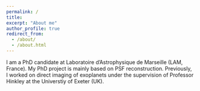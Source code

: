 ```yaml
---
permalink: /
title:
excerpt: "About me"
author_profile: true
redirect_from: 
  - /about/
  - /about.html
---
```

<!--- <img align="right" src="https://alexisyslau.github.io/images/profile_pic.png" alt="Photo" style="width: 200px; border-radius: 12px;"/>--->

I am a PhD candidate at Laboratoire d’Astrophysique de Marseille (LAM, France). My PhD project is mainly based on PSF reconstruction. Previously, I worked on direct imaging of exoplanets under the supervision of Professor Hinkley at the Universtiy of Exeter (UK). 

<!--- 我係LAM嘅PhD學生。之前就讀於英國嘅Universtiy of Exeter， 係Professor Hinkley指導下研究以直接影像嘅方式去尋找系外行星。呢度主要係展現我嘅研究興趣同埋學術研究，但係喺個Blog度我會不定時更新關於天文嘅科普文章，題目不限。我另外都會係Blog度講下讀研究生嘅利弊，報名需知（只限天文），同埋海外嘅實習機會。如果對於博士生嘅日常有興趣嘅話，試下搵我個人帳號。

我是LAM的PhD学生。之前就读于英国的埃克塞特大学， 在Professor Hinkley的指导下研究以直接影象的方式去寻找系外行星。 这里主要展现我的研究兴趣和工作，但是我会在网站更新关于天文的科普文章，题目不限。我另外也会讲到读博士生的利弊，报名须知（只限天文），还有海外实习机会。 如果对博士生的日常有兴趣，可以去找我的个人帐号看看。--->